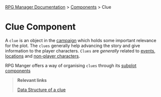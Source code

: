 [RPG Manager Documentation](../../index.md) >
[Components](index.md) >
Clue

# Clue Component

A `clue` is an object in the [campaign](campaign.md) which holds some important relevance for the plot. The `clues` 
generally help advancing the story and give information to the player characters. `Clues` are _generally_ related to
[events](event.md), [locations](location.md) and [non-player characters](non-player-character.md).

RPG Manger offers a way of organising `clues` through its [subplot components](subplot.md)

> **Relevant links**
>
> [Data Structure of a clue](../data/clue/index.md)
